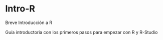 # Intro-R
Breve Introducción a R

Guía introductoria con los primeros pasos para empezar con R y R-Studio

